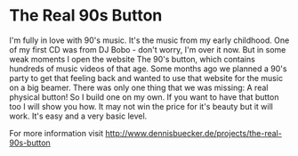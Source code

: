 The Real 90s Button
===================

I'm fully in love with 90's music. It's the music from my early childhood. One of my first CD was from DJ Bobo - don't worry, I'm over it now. But in some weak moments I open the website The 90's button, which contains hundreds of music videos of that age. Some months ago we planned a 90's party to get that feeling back and wanted to use that website for the music on a big beamer. There was only one thing that we was missing: A real physical button! So I build one on my own. If you want to have that button too I will show you how. It may not win the price for it's beauty but it will work. It's easy and a very basic level.

For more information visit http://www.dennisbuecker.de/projects/the-real-90s-button
